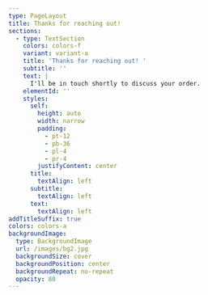 ```yaml
---
type: PageLayout
title: Thanks for reaching out!
sections:
  - type: TextSection
    colors: colors-f
    variant: variant-a
    title: 'Thanks for reaching out! '
    subtitle: ''
    text: |
      I'll be in touch shortly to discuss your order.
    elementId: ''
    styles:
      self:
        height: auto
        width: narrow
        padding:
          - pt-12
          - pb-36
          - pl-4
          - pr-4
        justifyContent: center
      title:
        textAlign: left
      subtitle:
        textAlign: left
      text:
        textAlign: left
addTitleSuffix: true
colors: colors-a
backgroundImage:
  type: BackgroundImage
  url: /images/bg2.jpg
  backgroundSize: cover
  backgroundPosition: center
  backgroundRepeat: no-repeat
  opacity: 80
---
```

